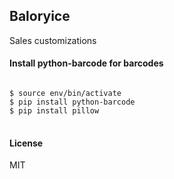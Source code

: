 ## Baloryice

Sales customizations

#### Install python-barcode for barcodes

<pre>
<code>
$ source env/bin/activate 
$ pip install python-barcode
$ pip install pillow
</code>
</pre>

#### License

MIT
